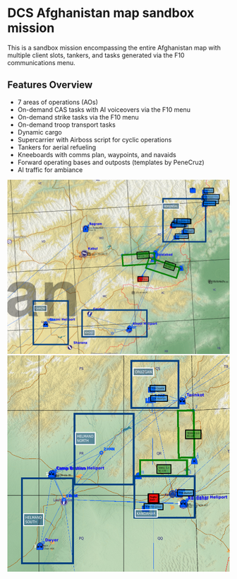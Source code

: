 # DCS Afghanistan map sandbox mission
This is a sandbox mission encompassing the entire Afghanistan map with multiple client slots, tankers, and tasks generated via the F10 communications menu.

## Features Overview
* 7 areas of operations (AOs)
* On-demand CAS tasks with AI voiceovers via the F10 menu
* On-demand strike tasks via the F10 menu
* On-demand troop transport tasks
* Dynamic cargo
* Supercarrier with Airboss script for cyclic operations
* Tankers for aerial refueling
* Kneeboards with comms plan, waypoints, and navaids
* Forward operating bases and outposts (templates by PeneCruz)
* AI traffic for ambiance


![Alt text](NorthEast.png)
![Alt text](South-Central.png)
